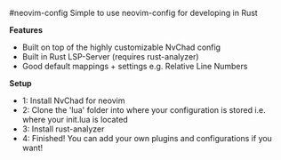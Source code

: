 #neovim-config
Simple to use neovim-config for developing in Rust

**Features** 
+ Built on top of the highly customizable NvChad config
+ Built in Rust LSP-Server (requires rust-analyzer)
+ Good default mappings + settings e.g. Relative Line Numbers

**Setup**
+ 1: Install NvChad for neovim
+ 2: Clone the 'lua' folder into where your configuration is stored i.e. where your init.lua is located
+ 3: Install rust-analyzer
+ 4: Finished! You can add your own plugins and configurations if you want!
